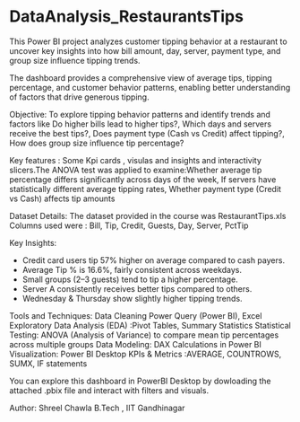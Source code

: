 # DataAnalysis_RestaurantsTips

This Power BI project analyzes customer tipping behavior at a restaurant to uncover key insights into how bill amount, day, server, payment type, and group size influence tipping trends.

The dashboard provides a comprehensive view of average tips, tipping percentage, and customer behavior patterns, enabling better understanding of factors that drive generous tipping.

Objective:
To explore tipping behavior patterns and identify trends and factors like Do higher bills lead to higher tips?, Which days and servers receive the best tips?, Does payment type (Cash vs Credit) affect tipping?, How does group size influence tip percentage? 

Key features :
Some Kpi cards , visulas and insights and interactivity slicers.The ANOVA test was applied to examine:Whether average tip percentage differs significantly across days of the week, If servers have statistically different average tipping rates, Whether payment type (Credit vs Cash) affects tip amounts


Dataset Details:
The dataset provided in the course was RestaurantTips.xls 
Columns used were : Bill, Tip, Credit, Guests, Day, Server, PctTip

Key Insights:
- Credit card users tip 57% higher on average compared to cash payers.
- Average Tip % is 16.6%, fairly consistent across weekdays.
- Small groups (2–3 guests) tend to tip a higher percentage.
- Server A consistently receives better tips compared to others.
- Wednesday & Thursday show slightly higher tipping trends.

Tools and Techniques:
Data Cleaning	Power Query (Power BI), Excel
Exploratory Data Analysis (EDA)	:Pivot Tables, Summary Statistics
Statistical Testing:	ANOVA (Analysis of Variance) to compare mean tip percentages across multiple groups
Data Modeling:	DAX Calculations in Power BI
Visualization:	Power BI Desktop
KPIs & Metrics	:AVERAGE, COUNTROWS, SUMX, IF statements


You can explore this dashboard in PowerBI Desktop by dowloading the attached .pbix file and interact with filters and visuals.

Author:
Shreel Chawla
B.Tech , IIT Gandhinagar
